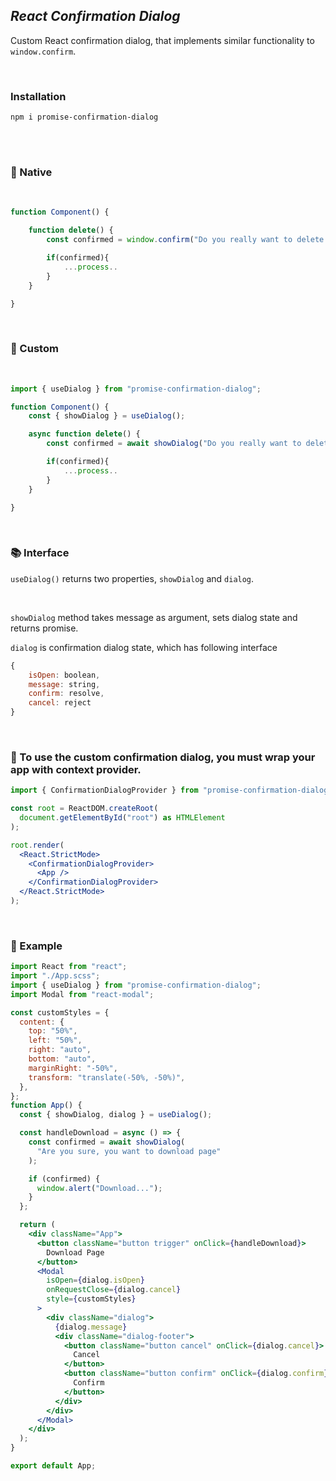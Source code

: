 ## **_React Confirmation Dialog_**

Custom React confirmation dialog, that implements similar functionality to `window.confirm`. <br>

<br>

### Installation

`npm i promise-confirmation-dialog`

<br>

<br>

### 💩 Native

<br>

```jsx
function Component() {

    function delete() {
        const confirmed = window.confirm("Do you really want to delete 📦?")

        if(confirmed){
            ...process..
        }
    }

}

```

<br>

### 🚀 Custom

<br>

```jsx
import { useDialog } from "promise-confirmation-dialog";

function Component() {
    const { showDialog } = useDialog();

    async function delete() {
        const confirmed = await showDialog("Do you really want to delete 📦"?)

        if(confirmed){
            ...process..
        }
    }

}

```

<br>

### 📚 Interface

`useDialog()` returns two properties, `showDialog` and `dialog`.

<br>

`showDialog` method takes message as argument, sets dialog state and returns promise.

`dialog` is confirmation dialog state, which has following interface

```jsx
{
    isOpen: boolean,
    message: string,
    confirm: resolve,
    cancel: reject
}
```

<br>

### 🚚 To use the custom confirmation dialog, you must wrap your app with context provider.

```jsx
import { ConfirmationDialogProvider } from "promise-confirmation-dialog";

const root = ReactDOM.createRoot(
  document.getElementById("root") as HTMLElement
);

root.render(
  <React.StrictMode>
    <ConfirmationDialogProvider>
      <App />
    </ConfirmationDialogProvider>
  </React.StrictMode>
);

```

<br>

### 🤸 Example

```jsx
import React from "react";
import "./App.scss";
import { useDialog } from "promise-confirmation-dialog";
import Modal from "react-modal";

const customStyles = {
  content: {
    top: "50%",
    left: "50%",
    right: "auto",
    bottom: "auto",
    marginRight: "-50%",
    transform: "translate(-50%, -50%)",
  },
};
function App() {
  const { showDialog, dialog } = useDialog();

  const handleDownload = async () => {
    const confirmed = await showDialog(
      "Are you sure, you want to download page"
    );

    if (confirmed) {
      window.alert("Download...");
    }
  };

  return (
    <div className="App">
      <button className="button trigger" onClick={handleDownload}>
        Download Page
      </button>
      <Modal
        isOpen={dialog.isOpen}
        onRequestClose={dialog.cancel}
        style={customStyles}
      >
        <div className="dialog">
          {dialog.message}
          <div className="dialog-footer">
            <button className="button cancel" onClick={dialog.cancel}>
              Cancel
            </button>
            <button className="button confirm" onClick={dialog.confirm}>
              Confirm
            </button>
          </div>
        </div>
      </Modal>
    </div>
  );
}

export default App;
```
